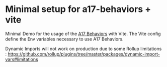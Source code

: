 # Minimal setup for a17-behaviors + vite

Minimal Demo for the usage of the [A17 Behaviors](https://github.com/area17/a17-behaviors) with Vite.
The Vite config define the Env variables necessary to use A17 Behaviors.

Dynamic Imports will not work on production due to some Rollup limitations : https://github.com/rollup/plugins/tree/master/packages/dynamic-import-vars#limitations
